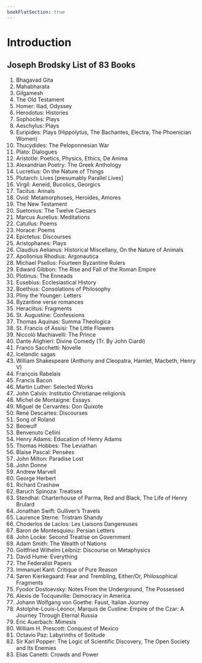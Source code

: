 ```yaml
---
bookFlatSection: true
---
```


# Introduction

## Joseph Brodsky List of 83 Books
1.   Bhagavad Gita
2.   Mahabharata
3.   Gilgamesh
4.   The Old Testament
5.   Homer: Iliad, Odyssey
6.   Herodotus: Histories
7.   Sophocles: Plays
8.   Aeschylus: Plays
9.   Euripides: Plays (Hippolytus, The Bachantes, Electra, The Phoenician Women)
10. Thucydides: The Peloponnesian War
11. Plato: Dialogues
12. Aristotle: Poetics, Physics, Ethics, De Anima
13. Alexandrian Poetry: The Greek Anthology
14. Lucretius: On the Nature of Things
15. Plutarch: Lives [presumably Parallel Lives]
16. Virgil: Aeneid, Bucolics, Georgics
17. Tacitus: Annals
18. Ovid: Metamorphoses, Heroides, Amores
19. The New Testament
20. Suetonius: The Twelve Caesars
21. Marcus Aurelius: Meditations
22. Catullus: Poems
23. Horace: Poems
24. Epictetus: Discourses
25. Aristophanes: Plays
26. Claudius Aelianus: Historical Miscellany, On the Nature of Animals
27. Apollonius Rhodius: Argonautica
28. Michael Psellus: Fourteen Byzantine Rulers
29. Edward Gibbon: The Rise and Fall of the Roman Empire
30. Plotinus: The Enneads
31. Eusebius: Ecclesiastical History
32. Boethius: Consolations of Philosophy
33. Pliny the Younger: Letters
34. Byzantine verse romances
35. Heraclitus: Fragments
36. St. Augustine: Confessions
37. Thomas Aquinas: Summa Theologica
38. St. Francis of Assisi: The Little Flowers
39. Niccolò Machiavelli: The Prince
40. Dante Alighieri: Divine Comedy (Tr. By John Ciardi)
41. Franco Sacchetti: Novelle
42. Icelandic sagas
43. William Shakespeare (Anthony and Cleopatra, Hamlet, Macbeth, Henry V)
44. François Rabelais
45. Francis Bacon
46. Martin Luther: Selected Works
47. John Calvin:  Institutio Christianae religionis
48. Michel de Montaigne: Essays
49. Miguel de Cervantes: Don Quixote
50. René Descartes: Discourses
51. Song of Roland
52. Beowulf
53. Benvenuto Cellini
54. Henry Adams: Education of Henry Adams
55. Thomas Hobbes: The Leviathan
56. Blaise Pascal: Pensées
57. John Milton: Paradise Lost
58. John Donne
59. Andrew Marvell
60. George Herbert
61. Richard Crashaw
62. Baruch Spinoza: Treatises
63. Stendhal: Charterhouse of Parma, Red and Black, The Life of Henry Brulard 
64. Jonathan Swift: Gulliver’s Travels
65. Laurence Sterne: Tristram Shandy
66. Choderlos de Laclos: Les Liaisons Dangereuses
67.  Baron de Montesquieu: Persian Letters
68. John Locke: Second Treatise on Government
69. Adam Smith: The Wealth of Nations
70. Gottfried Wilhelm Leibniz: Discourse on Metaphysics
71. David Hume: Everything
72. The Federalist Papers
73. Immanuel Kant: Critique of Pure Reason
74. Søren Kierkegaard: Fear and Trembling, Either/Or, Philosophical Fragments
75. Fyodor Dostoevsky: Notes From the Underground, The Possessed
76. Alexis de Tocqueville: Democracy in America
77. Johann Wolfgang von Goethe: Faust, Italian Journey
78. Astolphe-Louis-Léonor, Marquis de Custine: Empire of the Czar: A Journey Through Eternal Russia
79. Eric Auerbach: Mimesis
80. William H. Prescott: Conquest of Mexico
81. Octavio Paz: Labyrinths of Solitude
82. Sir Karl Popper: The Logic of Scientific Discovery, The Open Society and Its Enemies
83. Elias Canetti: Crowds and Power